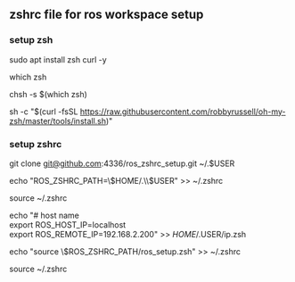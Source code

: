 ## zshrc file for ros workspace setup

### setup zsh

sudo apt install zsh curl -y

which zsh

chsh -s $(which zsh)

sh -c "$(curl -fsSL https://raw.githubusercontent.com/robbyrussell/oh-my-zsh/master/tools/install.sh)"

### setup zshrc

git clone git@github.com:4336/ros_zshrc_setup.git ~/.$USER

echo "ROS_ZSHRC_PATH=\\$HOME/.\\$USER" >> ~/.zshrc

source ~/.zshrc

echo "# host name  
export ROS_HOST_IP=localhost  
export ROS_REMOTE_IP=192.168.2.200" >> $HOME/.$USER/ip.zsh

echo "source \\$ROS_ZSHRC_PATH/ros_setup.zsh" >> ~/.zshrc

source ~/.zshrc
